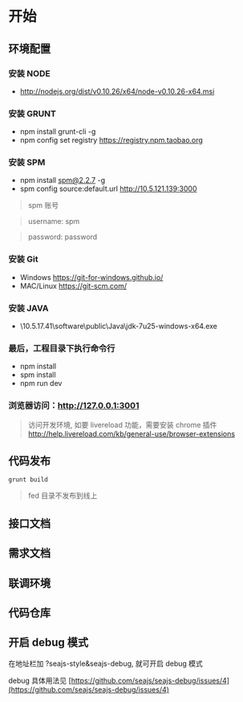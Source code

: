 # 开始

## 环境配置

### 安装 NODE
  - http://nodejs.org/dist/v0.10.26/x64/node-v0.10.26-x64.msi

### 安装 GRUNT
  - npm install grunt-cli -g
  - npm config set registry https://registry.npm.taobao.org

### 安装 SPM
  - npm install spm@2.2.7 -g
  - spm config source:default.url http://10.5.121.139:3000

  > spm 账号

  > username: spm

  > password: password

### 安装 Git

  * Windows https://git-for-windows.github.io/
  * MAC/Linux https://git-scm.com/

### 安装 JAVA

  - \\10.5.17.41\software\public\Java\jdk-7u25-windows-x64.exe  

### 最后，工程目录下执行命令行
  - npm install
  - spm install
  - npm run dev

### 浏览器访问：http://127.0.0.1:3001
    
  > 访问开发环境, 如要 livereload 功能，需要安装 chrome 插件 http://help.livereload.com/kb/general-use/browser-extensions

## 代码发布

  ```
  grunt build
  ```

  > fed 目录不发布到线上

## 接口文档

## 需求文档

## 联调环境

## 代码仓库

## 开启 debug 模式

在地址栏加 ?seajs-style&seajs-debug, 就可开启 debug 模式

debug 具体用法见 [https://github.com/seajs/seajs-debug/issues/4](https://github.com/seajs/seajs-debug/issues/4)

